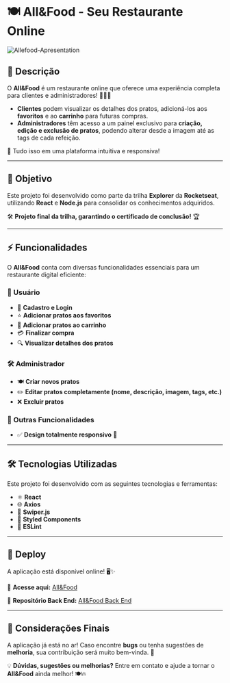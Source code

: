 # 🍽️ All&Food - Seu Restaurante Online
![Allefood-Apresentation](https://github.com/user-attachments/assets/3d44d881-0e36-4c4b-8633-4f4b49afc64f)

## 📌 Descrição
O **All&Food** é um restaurante online que oferece uma experiência completa para clientes e administradores! 🍔🥗🍕

- **Clientes** podem visualizar os detalhes dos pratos, adicioná-los aos **favoritos** e ao **carrinho** para futuras compras.
- **Administradores** têm acesso a um painel exclusivo para **criação, edição e exclusão de pratos**, podendo alterar desde a imagem até as tags de cada refeição.

🚀 Tudo isso em uma plataforma intuitiva e responsiva!

---

## 🎯 Objetivo
Este projeto foi desenvolvido como parte da trilha **Explorer** da **Rocketseat**, utilizando **React** e **Node.js** para consolidar os conhecimentos adquiridos.

🛠️ **Projeto final da trilha, garantindo o certificado de conclusão!** 🏆

---

## ⚡ Funcionalidades
O **All&Food** conta com diversas funcionalidades essenciais para um restaurante digital eficiente:

### 👥 Usuário
- 🔐 **Cadastro e Login**
- ⭐ **Adicionar pratos aos favoritos**
- 🛒 **Adicionar pratos ao carrinho**
- 💳 **Finalizar compra**
- 🔍 **Visualizar detalhes dos pratos**

### 🛠️ Administrador
- 🍽️ **Criar novos pratos**
- ✏️ **Editar pratos completamente (nome, descrição, imagem, tags, etc.)**
- ❌ **Excluir pratos**

### 📱 Outras Funcionalidades
- ✅ **Design totalmente responsivo** 📲

---

## 🛠️ Tecnologias Utilizadas
Este projeto foi desenvolvido com as seguintes tecnologias e ferramentas:

- ⚛️ **React**
- 🌐 **Axios**
- 🎠 **Swiper.js**
- 💅 **Styled Components**
- 📏 **ESLint**

---

## 🚀 Deploy
A aplicação está disponível online! 🖥️✨

🔗 **Acesse aqui:** [All&Food](https://allefood.netlify.app/)

🔧 **Repositório Back End:** [All&Food Back End](https://github.com/Allefgit/All-food-backend)

---

## 🤝 Considerações Finais
A aplicação já está no ar! Caso encontre **bugs** ou tenha sugestões de **melhoria**, sua contribuição será muito bem-vinda. 🚀

💡 **Dúvidas, sugestões ou melhorias?** Entre em contato e ajude a tornar o **All&Food** ainda melhor! 🍽️🔥

